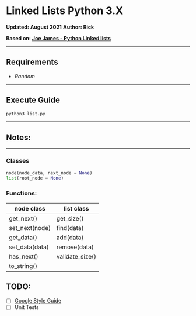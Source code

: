 # Linked Lists Python 3.X
**Updated: August 2021**
**Author: Rick**

**Based on: [Joe James - Python Linked lists](https://www.youtube.com/watch?v=Bd1L64clh34)**
<hr />

## Requirements
* *Random*
<hr />

## Execute Guide
```bash
python3 list.py
```
<hr />

## Notes:

<hr />

### Classes
```python
node(node_data, next_node = None)
list(root_node = None)
```

### Functions:
node class | list class
-----------|-----------
get_next() | get_size()
set_next(node) | find(data)
get_data() | add(data)
set_data(data) | remove(data)
has_next() | validate_size()
to_string() |

## TODO:
- [ ] [Google Style Guide](https://google.github.io/styleguide/pyguide.html)
- [ ] Unit Tests
